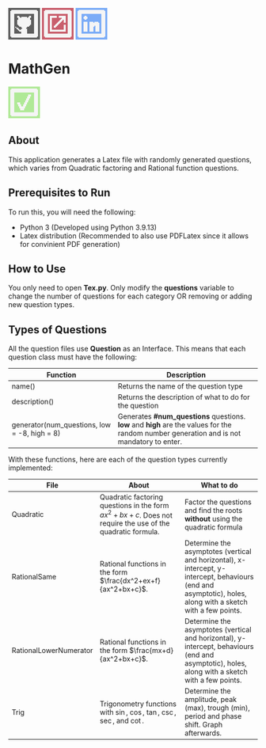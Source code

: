 [![](https://raw.githubusercontent.com/honkita/MD-Links/main/Pixel_GitHub.svg)](https://github.com/honkita) [![](https://raw.githubusercontent.com/honkita/MD-Links/main/Pixel_Link.svg)](https://elitelu.com) [![](https://raw.githubusercontent.com/honkita/MD-Links/main/Pixel_LinkedIn.svg)](https://www.linkedin.com/in/elitelu/)

# MathGen

![](https://raw.githubusercontent.com/honkita/MD-Links/main/Pixel_Maintained.svg)

## About

This application generates a Latex file with randomly generated questions, which varies from Quadratic factoring and Rational function questions.

## Prerequisites to Run

To run this, you will need the following:

- Python 3 (Developed using Python 3.9.13)
- Latex distribution (Recommended to also use PDFLatex since it allows for convinient PDF generation)

## How to Use

You only need to open **Tex.py**. Only modify the **questions** variable to change the number of questions for each category OR removing or adding new question types.

## Types of Questions

All the question files use **Question** as an Interface. This means that each question class must have the following:

| Function                                     | Description                                                                                                                                 |
| -------------------------------------------- | ------------------------------------------------------------------------------------------------------------------------------------------- |
| name()                                       | Returns the name of the question type                                                                                                       |
| description()                                | Returns the description of what to do for the question                                                                                      |
| generator(num_questions, low = -8, high = 8) | Generates **#num_questions** questions. **low** and **high** are the values for the random number generation and is not mandatory to enter. |

With these functions, here are each of the question types currently implemented:

| File                    | About                                                                                                     | What to do                                                                                                                                                   |
| ----------------------- | --------------------------------------------------------------------------------------------------------- | ------------------------------------------------------------------------------------------------------------------------------------------------------------ |
| Quadratic​              | Quadratic factoring questions in the form $ax^2+bx+c$. Does not require the use of the quadratic formula. | Factor the questions and find the roots **without** using the quadratic formula                                                                              |
| RationalSame            | Rational functions in the form $\frac{dx^2+ex+f}{ax^2+bx+c}$.                                             | Determine the asymptotes (vertical and horizontal), x-intercept, y-intercept, behaviours (end and asymptotic), holes, along with a sketch with a few points. |
| RationalLowerNumerator​ | Rational functions in the form $\frac{mx+d}{ax^2+bx+c}$.                                                  | Determine the asymptotes (vertical and horizontal), y-intercept, behaviours (end and asymptotic), holes, along with a sketch with a few points.              |
| Trig                    | Trigonometry functions with $\sin$, $\cos$, $\tan$, $\csc$, $\sec$, and $\cot$.                           | Determine the amplitude, peak (max), trough (min), period and phase shift. Graph afterwards.                                                                 |
